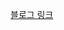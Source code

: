 [블로그 링크](https://herbi1411.tistory.com/entry/BOJ-%EC%97%B0%EA%B2%B0-%EC%9A%94%EC%86%8C%EC%9D%98-%EA%B0%9C%EC%88%9811724-PYTHON)